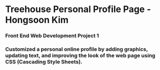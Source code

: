 # Treehouse Personal Profile Page - Hongsoon Kim

<h3>Front End Web Development Project 1<h3>
 Customized a personal online profile by adding graphics, updating text, and improving the look of the web page using CSS (Cascading Style Sheets).

